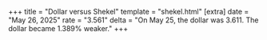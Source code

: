 +++
title = "Dollar versus Shekel"
template = "shekel.html"
[extra]
date = "May 26, 2025"
rate = "3.561"
delta = "On May 25, the dollar was 3.611. The dollar became 1.389% weaker."
+++
